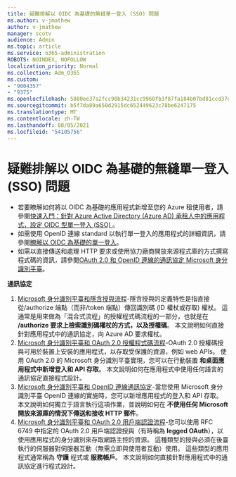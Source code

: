 ```yaml
---
title: 疑難排解以 OIDC 為基礎的無縫單一登入 (SSO) 問題
ms.author: v-jmathew
author: v-jmathew
manager: scotv
audience: Admin
ms.topic: article
ms.service: o365-administration
ROBOTS: NOINDEX, NOFOLLOW
localization_priority: Normal
ms.collection: Adm_O365
ms.custom:
- "9004357"
- "9375"
ms.openlocfilehash: 5880ee37a2fcc98b34231cc9960fb3f87fa184b07bd81ccd37d0ea5a78170af0
ms.sourcegitcommit: b5f7da89a650d2915dc652449623c78be6247175
ms.translationtype: MT
ms.contentlocale: zh-TW
ms.lasthandoff: 08/05/2021
ms.locfileid: "54105756"
---
```

# <a name="troubleshoot-oidc-based-seamless-single-sign-on-sso-issues"></a>疑難排解以 OIDC 為基礎的無縫單一登入 (SSO) 問題

- 若要瞭解如何將以 OIDC 為基礎的應用程式新增至您的 Azure 租使用者，請參閱[快速入門：針對 Azure Active Directory (Azure AD) 承租人中的應用程式，設定 OIDC 型單一登入 (SSO) ](https://docs.microsoft.com/azure/active-directory/manage-apps/add-application-portal-setup-oidc-sso)。
- 如需使用 OpenID 連線 standard 以執行單一登入的應用程式的詳細資訊，請參閱[瞭解以 OIDC 為基礎的單一登入](https://docs.microsoft.com/azure/active-directory/manage-apps/configure-oidc-single-sign-on)。
- 如需以直接傳送和處理 HTTP 要求或使用協力廠商開放來源程式庫的方式撰寫程式碼的資訊，請參閱[OAuth 2.0 和 OpenID 連線的通訊協定 Microsoft 身分識別平臺](https://docs.microsoft.com/azure/active-directory/develop/active-directory-v2-protocols)。

**通訊協定**

1. [Microsoft 身分識別平臺和隱含授與流程](https://docs.microsoft.com/azure/active-directory/develop/v2-oauth2-implicit-grant-flow)-隱含授與的定義特性是指直接從/authorize 端點（而非/token 端點）傳回識別碼 (ID 權杖或存取) 權杖。 這通常是用來做為「混合式流程」的授權程式碼流程的一部分，也就是在 **/authorize 要求上檢索識別碼權杖的方式，以及授權碼**。 本文說明如何直接針對應用程式中的通訊協定，向 Azure AD 要求權杖。
2. [Microsoft 身分識別平臺和 OAuth 2.0 授權程式碼流程](https://docs.microsoft.com/azure/active-directory/develop/v2-oauth2-auth-code-flow)-OAuth 2.0 授權碼授與可用於裝置上安裝的應用程式，以存取受保護的資源，例如 web APIs。 使用 OAuth 2.0 的 Microsoft 身分識別平臺實現，您可以在行動裝置 **和桌面應用程式中新增登入和 API 存取**。 本文說明如何在應用程式中使用任何語言的通訊協定直接程式設計。
3. [Microsoft 身分識別平臺和 OpenID 連線通訊協定](https://docs.microsoft.com/azure/active-directory/develop/v2-protocols-oidc)-當您使用 Microsoft 身分識別平臺 OpenID 連線的實施時，您可以新增應用程式的登入和 API 存取。 本文說明如何獨立于語言執行這項作業，並說明如何在 **不使用任何 Microsoft 開放來源庫的情況下傳送和接收 HTTP 郵件**。
4. [Microsoft 身分識別平臺和 OAuth 2.0 用戶端認證流程](https://docs.microsoft.com/azure/active-directory/develop/v2-oauth2-client-creds-grant-flow)-您可以使用 RFC 6749 中指定的 OAuth 2.0 用戶端認證授與（有時稱為 **legged OAuth**），以使用應用程式的身分識別來存取網路主控的資源。 這種類型的授與必須在後臺執行的伺服器對伺服器互動（無需立即與使用者互動）使用。 這些類型的應用程式通常稱為 **守護** 程式或 **服務帳戶**。 本文說明如何直接針對應用程式中的通訊協定進行程式設計。
